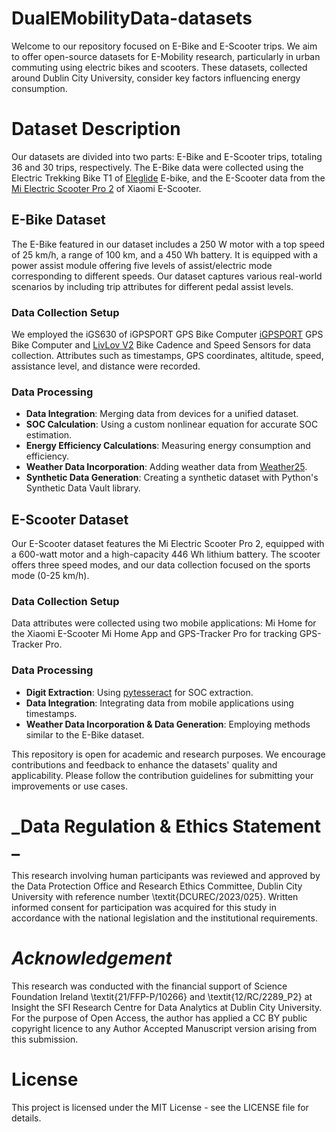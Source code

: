 # DualEMobilityData-datasets
Welcome to our repository focused on E-Bike and E-Scooter trips. We aim to offer open-source datasets for E-Mobility research, particularly in urban commuting using electric bikes and scooters. These datasets, collected around Dublin City University, consider key factors influencing energy consumption.

# Dataset Description
Our datasets are divided into two parts: E-Bike and E-Scooter trips, totaling 36 and 30 trips, respectively. The E-Bike data were collected using the Electric Trekking Bike T1 of [Eleglide](https://eleglide.com/products/removable-battery-100km-range-electric-trekking-touring-bike-t1) E-bike, and the E-Scooter data from the [Mi Electric Scooter Pro 2](https://www.xiaomi.ie/mi-electric-scooter-pro-2/) of Xiaomi E-Scooter.

## E-Bike Dataset
The E-Bike featured in our dataset includes a 250 W motor with a top speed of 25 km/h, a range of 100 km, and a 450 Wh battery. It is equipped with a power assist module offering five levels of assist/electric mode corresponding to different speeds. Our dataset captures various real-world scenarios by including trip attributes for different pedal assist levels.

### Data Collection Setup
We employed the iGS630 of iGPSPORT GPS Bike Computer [iGPSPORT](https://www.igpsport.com/igs630-highlights) GPS Bike Computer and [LivLov V2](https://www.amazon.co.uk/LIVLOV-V2-Cadence-Speed-Sensor/dp/B08XNHDN6F?ref_=ast_sto_dp) Bike Cadence and Speed Sensors for data collection. Attributes such as timestamps, GPS coordinates, altitude, speed, assistance level, and distance were recorded.

### Data Processing

- **Data Integration**: Merging data from devices for a unified dataset.
- **SOC Calculation**: Using a custom nonlinear equation for accurate SOC estimation.
- **Energy Efficiency Calculations**: Measuring energy consumption and efficiency.
- **Weather Data Incorporation**: Adding weather data from [Weather25](https://www.weather25.com/europe/ireland/leinster/dublin).
- **Synthetic Data Generation**: Creating a synthetic dataset with Python's Synthetic Data Vault library.


## E-Scooter Dataset
Our E-Scooter dataset features the Mi Electric Scooter Pro 2, equipped with a 600-watt motor and a high-capacity 446 Wh lithium battery. The scooter offers three speed modes, and our data collection focused on the sports mode (0-25 km/h).

### Data Collection Setup
Data attributes were collected using two mobile applications: Mi Home for the Xiaomi E-Scooter Mi Home App and GPS-Tracker Pro for tracking GPS-Tracker Pro.

### Data Processing

- **Digit Extraction**: Using [pytesseract](https://pypi.org/project/pytesseract/) for SOC extraction.
- **Data Integration**: Integrating data from mobile applications using timestamps.
- **Weather Data Incorporation & Data Generation**: Employing methods similar to the E-Bike dataset.

This repository is open for academic and research purposes. We encourage contributions and feedback to enhance the datasets' quality and applicability. Please follow the contribution guidelines for submitting your improvements or use cases.

# _Data Regulation & Ethics Statement   _

This research involving human participants was reviewed and approved by the Data Protection Office and Research Ethics Committee, Dublin City University with reference number \textit{DCUREC/2023/025}. Written informed consent for participation was acquired for this study in accordance with the national legislation and the institutional requirements.
    
# _Acknowledgement_

This research was conducted with the financial support of Science Foundation Ireland \textit{21/FFP-P/10266} and \textit{12/RC/2289\_P2} at Insight the SFI Research Centre for Data Analytics at Dublin City University. For the purpose of Open Access, the author has applied a CC BY public copyright licence to any Author Accepted Manuscript version arising from this submission.


# License
This project is licensed under the MIT License - see the LICENSE file for details.

